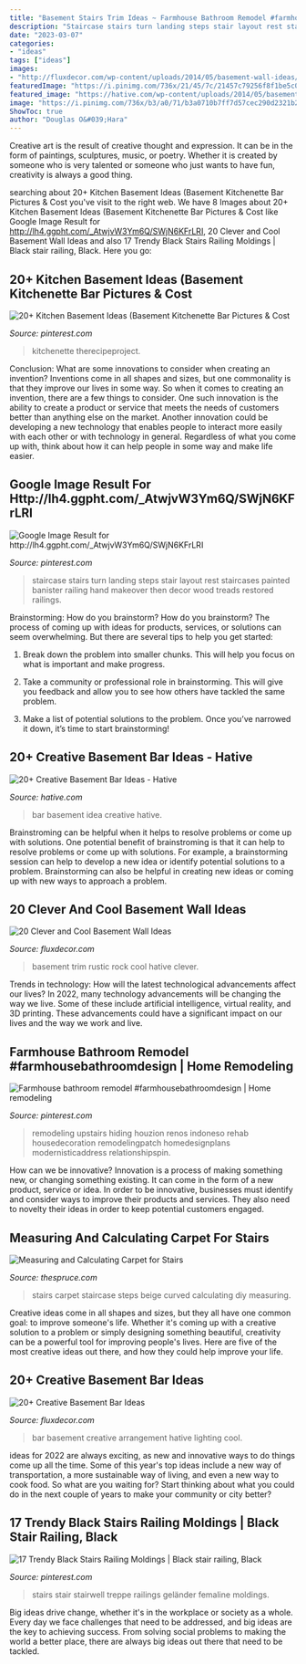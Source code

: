 ```yaml
---
title: "Basement Stairs Trim Ideas ~ Farmhouse Bathroom Remodel #farmhousebathroomdesign"
description: "Staircase stairs turn landing steps stair layout rest staircases painted banister railing hand makeover then decor wood treads restored railings"
date: "2023-03-07"
categories:
- "ideas"
tags: ["ideas"]
images:
- "http://fluxdecor.com/wp-content/uploads/2014/05/basement-wall-ideas/3-white-trim-rustic-rock.jpg"
featuredImage: "https://i.pinimg.com/736x/21/45/7c/21457c79256f8f1be5c0bf0db118f3d4.jpg"
featured_image: "https://hative.com/wp-content/uploads/2014/05/basement-bar-ideas/6-cute-basement-bar-idea.jpg"
image: "https://i.pinimg.com/736x/b3/a0/71/b3a0710b7ff7d57cec290d2321b29307.jpg"
ShowToc: true
author: "Douglas O&#039;Hara"
---
```



Creative art is the result of creative thought and expression. It can be in the form of paintings, sculptures, music, or poetry. Whether it is created by someone who is very talented or someone who just wants to have fun, creativity is always a good thing.

	

		
searching about 20+ Kitchen Basement Ideas (Basement Kitchenette Bar Pictures &amp; Cost you've visit to the right web. We have 8 Images about 20+ Kitchen Basement Ideas (Basement Kitchenette Bar Pictures &amp; Cost like Google Image Result for http://lh4.ggpht.com/_AtwjvW3Ym6Q/SWjN6KFrLRI, 20 Clever and Cool Basement Wall Ideas and also 17 Trendy Black Stairs Railing Moldings | Black stair railing, Black. Here you go:
		
    
## 20+ Kitchen Basement Ideas (Basement Kitchenette Bar Pictures &amp; Cost

<img loading=lazy src="https://i.pinimg.com/736x/21/45/7c/21457c79256f8f1be5c0bf0db118f3d4.jpg" onerror="this.onerror=null;this.src='https://tse4.mm.bing.net/th?id=OIP.o4DXk2b5pt5i5FaXUSCByQHaLG&amp;pid=15.1';" alt="20+ Kitchen Basement Ideas (Basement Kitchenette Bar Pictures &amp; Cost">

_Source: pinterest.com_

>kitchenette therecipeproject. 

	

Conclusion: What are some innovations to consider when creating an invention?
Inventions come in all shapes and sizes, but one commonality is that they improve our lives in some way. So when it comes to creating an invention, there are a few things to consider. One such innovation is the ability to create a product or service that meets the needs of customers better than anything else on the market. Another innovation could be developing a new technology that enables people to interact more easily with each other or with technology in general. Regardless of what you come up with, think about how it can help people in some way and make life easier.

    
## Google Image Result For Http://lh4.ggpht.com/_AtwjvW3Ym6Q/SWjN6KFrLRI

<img loading=lazy src="https://i.pinimg.com/736x/ee/81/97/ee81977bcd3b7e18af3e5eb2d0f92196--staircase-makeover-staircase-ideas.jpg" onerror="this.onerror=null;this.src='https://tse4.mm.bing.net/th?id=OIP.3UYWrle4I8s27b08tFs7lQHaJ3&amp;pid=15.1';" alt="Google Image Result for http://lh4.ggpht.com/_AtwjvW3Ym6Q/SWjN6KFrLRI">

_Source: pinterest.com_

>staircase stairs turn landing steps stair layout rest staircases painted banister railing hand makeover then decor wood treads restored railings. 

	

Brainstorming: How do you brainstorm?
How do you brainstorm? The process of coming up with ideas for products, services, or solutions can seem overwhelming. But there are several tips to help you get started:
1. Break down the problem into smaller chunks. This will help you focus on what is important and make progress.

2. Take a community or professional role in brainstorming. This will give you feedback and allow you to see how others have tackled the same problem.

3. Make a list of potential solutions to the problem. Once you’ve narrowed it down, it’s time to start brainstorming!

    
## 20+ Creative Basement Bar Ideas - Hative

<img loading=lazy src="https://hative.com/wp-content/uploads/2014/05/basement-bar-ideas/6-cute-basement-bar-idea.jpg" onerror="this.onerror=null;this.src='https://tse1.mm.bing.net/th?id=OIP.GEbj7Kaxu-d5yLM5El9EXAHaLP&amp;pid=15.1';" alt="20+ Creative Basement Bar Ideas - Hative">

_Source: hative.com_

>bar basement idea creative hative. 

	

Brainstroming can be helpful when it helps to resolve problems or come up with solutions.
One potential benefit of brainstroming is that it can help to resolve problems or come up with solutions. For example, a brainstorming session can help to develop a new idea or identify potential solutions to a problem. Brainstorming can also be helpful in creating new ideas or coming up with new ways to approach a problem.

    
## 20 Clever And Cool Basement Wall Ideas

<img loading=lazy src="http://fluxdecor.com/wp-content/uploads/2014/05/basement-wall-ideas/3-white-trim-rustic-rock.jpg" onerror="this.onerror=null;this.src='https://tse3.mm.bing.net/th?id=OIP.mgPytRNMrwiPv3FiVeEXSAHaFj&amp;pid=15.1';" alt="20 Clever and Cool Basement Wall Ideas">

_Source: fluxdecor.com_

>basement trim rustic rock cool hative clever. 

	

Trends in technology: How will the latest technological advancements affect our lives?
In 2022, many technology advancements will be changing the way we live. Some of these include artificial intelligence, virtual reality, and 3D printing. These advancements could have a significant impact on our lives and the way we work and live.

    
## Farmhouse Bathroom Remodel #farmhousebathroomdesign | Home Remodeling

<img loading=lazy src="https://i.pinimg.com/736x/c9/fd/ce/c9fdce59d3b7c1f462b107d6ad98819f.jpg" onerror="this.onerror=null;this.src='https://tse1.mm.bing.net/th?id=OIP.jpffhLAW8k4oB1FMVpyyhgHaJ3&amp;pid=15.1';" alt="Farmhouse bathroom remodel #farmhousebathroomdesign | Home remodeling">

_Source: pinterest.com_

>remodeling upstairs hiding houzion renos indoneso rehab housedecoration remodelingpatch homedesignplans modernisticaddress relationshipspin. 

	

How can we be innovative?
Innovation is a process of making something new, or changing something existing. It can come in the form of a new product, service or idea. In order to be innovative, businesses must identify and consider ways to improve their products and services. They also need to novelty their ideas in order to keep potential customers engaged.

    
## Measuring And Calculating Carpet For Stairs

<img loading=lazy src="https://www.thespruce.com/thmb/slQK1-2J_U0jBwESXCwGdCZdGcw=/2818x4284/filters:fill(auto,1)/CarpetedCurvedStaircase-569ba6e45f9b58eba4a4e38c.jpg" onerror="this.onerror=null;this.src='https://tse3.mm.bing.net/th?id=OIP.Kp4Aesa79Zl6aU8HLqSjbwHaLQ&amp;pid=15.1';" alt="Measuring and Calculating Carpet for Stairs">

_Source: thespruce.com_

>stairs carpet staircase steps beige curved calculating diy measuring. 

	

Creative ideas come in all shapes and sizes, but they all have one common goal: to improve someone's life. Whether it's coming up with a creative solution to a problem or simply designing something beautiful, creativity can be a powerful tool for improving people's lives. Here are five of the most creative ideas out there, and how they could help improve your life.

    
## 20+ Creative Basement Bar Ideas

<img loading=lazy src="https://fluxdecor.com/wp-content/uploads/2014/05/basement-bar-ideas/13-wall-arrangement.jpg" onerror="this.onerror=null;this.src='https://tse2.mm.bing.net/th?id=OIP.cFNCNa6iVc-TO7xSlDm1QQHaJ3&amp;pid=15.1';" alt="20+ Creative Basement Bar Ideas">

_Source: fluxdecor.com_

>bar basement creative arrangement hative lighting cool. 

	

ideas for 2022 are always exciting, as new and innovative ways to do things come up all the time. Some of this year's top ideas include a new way of transportation, a more sustainable way of living, and even a new way to cook food. So what are you waiting for? Start thinking about what you could do in the next couple of years to make your community or city better?

    
## 17 Trendy Black Stairs Railing Moldings | Black Stair Railing, Black

<img loading=lazy src="https://i.pinimg.com/736x/b3/a0/71/b3a0710b7ff7d57cec290d2321b29307.jpg" onerror="this.onerror=null;this.src='https://tse3.mm.bing.net/th?id=OIP.E6ecrKfHKdHnrAZ_TlAWQAAAAA&amp;pid=15.1';" alt="17 Trendy Black Stairs Railing Moldings | Black stair railing, Black">

_Source: pinterest.com_

>stairs stair stairwell treppe railings geländer femaline moldings. 

	

Big ideas drive change, whether it's in the workplace or society as a whole. Every day we face challenges that need to be addressed, and big ideas are the key to achieving success. From solving social problems to making the world a better place, there are always big ideas out there that need to be tackled.


